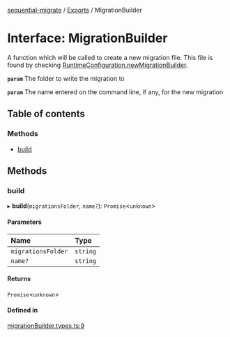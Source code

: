 [sequential-migrate](../README.md) / [Exports](../modules.md) / MigrationBuilder

# Interface: MigrationBuilder

A function which will be called to create a new migration file. This file is found by checking [RuntimeConfiguration.newMigrationBuilder](RuntimeConfiguration.md#newmigrationbuilder).

**`param`** The folder to write the migration to

**`param`** The name entered on the command line, if any, for the new migration

## Table of contents

### Methods

- [build](MigrationBuilder.md#build)

## Methods

### build

▸ **build**(`migrationsFolder`, `name?`): `Promise`<`unknown`\>

#### Parameters

| Name | Type |
| :------ | :------ |
| `migrationsFolder` | `string` |
| `name?` | `string` |

#### Returns

`Promise`<`unknown`\>

#### Defined in

[migrationBuilder.types.ts:9](https://github.com/Ivo-Evans/sequential-migrate/blob/55e7db0/src/types/migrationBuilder.types.ts#L9)
